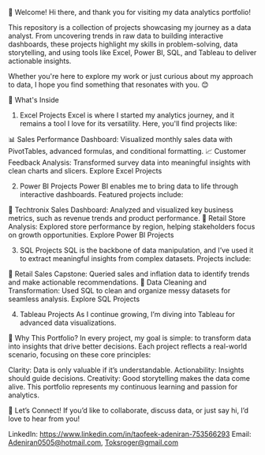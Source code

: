👋 Welcome!
Hi there, and thank you for visiting my data analytics portfolio!

This repository is a collection of projects showcasing my journey as a data analyst. From uncovering trends in raw data to building interactive dashboards, these projects highlight my skills in problem-solving, data storytelling, and using tools like Excel, Power BI, SQL, and Tableau to deliver actionable insights.

Whether you're here to explore my work or just curious about my approach to data, I hope you find something that resonates with you. 😊

📂 What's Inside
1. Excel Projects
Excel is where I started my analytics journey, and it remains a tool I love for its versatility. Here, you'll find projects like:

📊 Sales Performance Dashboard: Visualized monthly sales data with PivotTables, advanced formulas, and conditional formatting.
📈 Customer Feedback Analysis: Transformed survey data into meaningful insights with clean charts and slicers.
Explore Excel Projects

2. Power BI Projects
Power BI enables me to bring data to life through interactive dashboards. Featured projects include:

🚀 Techtronix Sales Dashboard: Analyzed and visualized key business metrics, such as revenue trends and product performance.
📌 Retail Store Analysis: Explored store performance by region, helping stakeholders focus on growth opportunities.
Explore Power BI Projects

3. SQL Projects
SQL is the backbone of data manipulation, and I’ve used it to extract meaningful insights from complex datasets. Projects include:

🛒 Retail Sales Capstone: Queried sales and inflation data to identify trends and make actionable recommendations.
📁 Data Cleaning and Transformation: Used SQL to clean and organize messy datasets for seamless analysis.
Explore SQL Projects

4. Tableau Projects 
As I continue growing, I’m diving into Tableau for advanced data visualizations.


🌟 Why This Portfolio?
In every project, my goal is simple: to transform data into insights that drive better decisions. Each project reflects a real-world scenario, focusing on these core principles:

Clarity: Data is only valuable if it’s understandable.
Actionability: Insights should guide decisions.
Creativity: Good storytelling makes the data come alive.
This portfolio represents my continuous learning and passion for analytics.

📧 Let’s Connect!
If you’d like to collaborate, discuss data, or just say hi, I’d love to hear from you!

LinkedIn: https://www.linkedin.com/in/taofeek-adeniran-753566293
Email: Adeniran0505@hotmail.com, Toksroger@gmail.com
